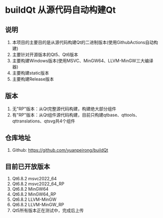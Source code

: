# buildQt 从源代码自动构建Qt

## 说明
1. 本项目的主要目的是从源代码构建Qt的二进制版本(使用GithubActions自动构建)
2. 主要针对开源版本的Qt5、Qt6版本
3. 主要构建Windows版本(使用MSVC、MinGW64、LLVM-MinGW三大编译器)
4. 主要构建static版本
5. 主要构建Release版本

## 版本
1. 无"RP"版本：从Qt完整源代码构建，构建绝大部分组件
2. 有"RP"版本：从Qt组件源代码构建，目前只构建qtbase、qttools、qttranslations、qtsvg共4个组件

## 仓库地址
1. Github: https://github.com/yuanpeirong/buildQt

## 目前已开放版本
1. Qt6.8.2 msvc2022_64     
2. Qt6.8.2 msvc2022_64_RP
3. Qt6.8.2 MinGW64
4. Qt6.8.2 MinGW64_RP
5. Qt6.8.2 LLVM-MinGW
6. Qt6.8.2 LLVM-MinGW_RP
7. Qt5所有版本正在测试中，完成后上传